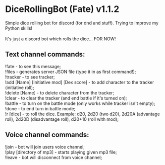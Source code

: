 # DiceRollingBot (Fate) v1.1.2
Simple dice rolling bot for discord (for dnd and stuff). Trying to improve my Python skills!<br />	
It's just a discord bot which rolls the dice... FOR NOW!<br />
<h2>Text channel commands:</h2>
!fate - to see this message;<br />
!files - generates server JSON file (type it in as first command!);<br />
!tracker - to see tracker;<br />
!add [Name] [Initiative mod] [Dex score] - to add character to the tracker (initiative roll);<br />
!delete [Name] - to delete character from the tracker;<br />
!clear - to clear the tracker (and end battle if it's turned on);<br />
!battle - to turn on the battle mode (only works while tracker isn't empty);<br />
!done - to end turn in battle mode;<br />
!r [dice] - to roll the dice. Example: d20, 2d20 (two d20), 2d20A (advantage roll), 2d20D (disadvantage roll), d20+10 (roll with mod);<br />
<h2>Voice channel commands:</h2>
!join - bot will join users voice channel;<br />
!play [directory of mp3] - starts playing given mp3 file;<br />
!leave - bot will disconnect from voice channel;<br />
